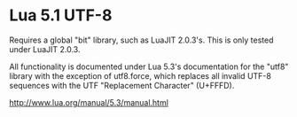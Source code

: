 # Lua 5.1 UTF-8
Requires a global "bit" library, such as LuaJIT 2.0.3's. This is only tested under LuaJIT 2.0.3.

All functionality is documented under Lua 5.3's documentation for the "utf8" library with the exception of utf8.force, which replaces all invalid UTF-8 sequences with the UTF "Replacement Character" (U+FFFD).

http://www.lua.org/manual/5.3/manual.html
